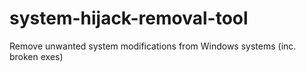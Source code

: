 # system-hijack-removal-tool
Remove unwanted system modifications from Windows systems (inc. broken exes) <br>

